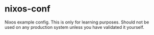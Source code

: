 # nixos-conf

Nixos example config. This is only for learning purposes.
Should not be used on any production system unless you
have validated it yourself.

